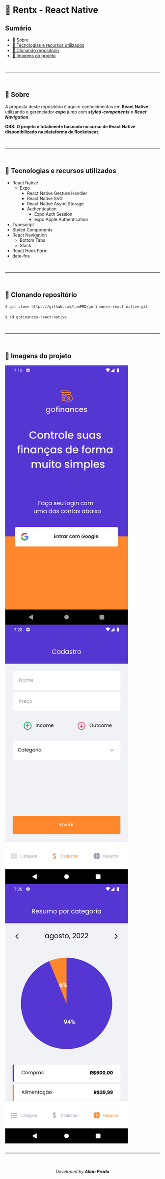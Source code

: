 # 🚀 Rentx - React Native

## Sumário

- [📖 Sobre](#-sobre)
- [💾 Tecnologias e recursos utilizados](#-Tecnologias-e-recursos-utilizados)
- [📁 Clonando repositório](#-Clonando-repositório)
- [🚧 Imagens do projeto](#-Imagens-do-projeto)

<br>

---

<br>

## 📖 Sobre

A proposta deste repositório é aquirir conhecimentos em **React Native** utilizando o gerenciador **_expo_** junto com **_styled-components_** e **_React Navigation_**.

**OBS: O projeto é totalmente baseado no curso de React Native disponibilizado na plataforma da Rocketseat.**

<br>

---

<br>

## 💾 Tecnologias e recursos utilizados

- React Native
  - Expo
    - React Native Gesture Handler
    - React Native SVG
    - React Native Async Storage
    - Authentication
      - Expo Auth Session
      - expo Apple Authentication
- Typescript
- Styled Components
- React Navigation
  - Bottom Tabs
  - Stack
- React Hook Form
- date-fns

<br>

---

<br>

## 📁 Clonando repositório

```bash
$ git clone https://github.com/LanPRD/gofinances-react-native.git

$ cd gofinances-react-native
```

<br>

---

<br>

## 🚧 Imagens do projeto

<div style="display:flex;flex-wrap:wrap;justify-content:space-between">
  <img src="public/images/login.png" alt="drawing" width="400">
  <br>
  <img src="public/images/form.png" alt="drawing" width="400">
  <br>
  <img src="public/images/chart.png" alt="drawing" width="400">
</div>

<br>

---

<br>

<h6 align="center" font-size="11">Developed by <strong>Allan Prado</strong></h6>
